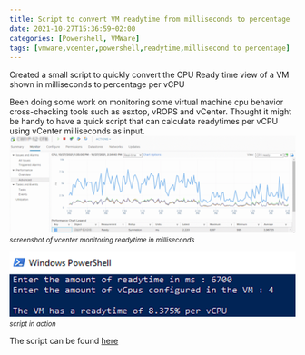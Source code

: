 ```yaml
---
title: Script to convert VM readytime from milliseconds to percentage
date: 2021-10-27T15:36:59+02:00
categories: [Powershell, VMWare]
tags: [vmware,vcenter,powershell,readytime,millisecond to percentage]
---
```


Created a small script to quickly convert the CPU Ready time view of a VM shown in milliseconds to percentage per vCPU

<!--more-->

Been doing some work on monitoring some virtual machine cpu behavior cross-checking tools such as esxtop, vROPS and vCenter.
Thought it might be handy to have a quick script that can calculate readytimes per vCPU using vCenter milliseconds as input.
![vCenter Monitor Readytime in ms](/assets/img/posts/vcenter-readytime-ms-00.png)
<small>_screenshot of vcenter monitoring readytime in milliseconds_</small>

![script in action](/assets/img/posts/vcenter-readytime-ms-script.png)
<small>_script in action_</small>

The script can be found [here](https://gist.github.com/virtualistic/bc9118e3d142718fb5e48f3cf9c4f3aa)

